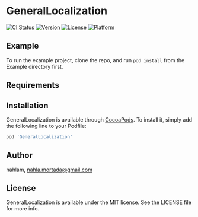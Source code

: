 # GeneralLocalization

[![CI Status](https://img.shields.io/travis/nahlam/GeneralLocalization.svg?style=flat)](https://travis-ci.org/nahlam/GeneralLocalization)
[![Version](https://img.shields.io/cocoapods/v/GeneralLocalization.svg?style=flat)](https://cocoapods.org/pods/GeneralLocalization)
[![License](https://img.shields.io/cocoapods/l/GeneralLocalization.svg?style=flat)](https://cocoapods.org/pods/GeneralLocalization)
[![Platform](https://img.shields.io/cocoapods/p/GeneralLocalization.svg?style=flat)](https://cocoapods.org/pods/GeneralLocalization)

## Example

To run the example project, clone the repo, and run `pod install` from the Example directory first.

## Requirements

## Installation

GeneralLocalization is available through [CocoaPods](https://cocoapods.org). To install
it, simply add the following line to your Podfile:

```ruby
pod 'GeneralLocalization'
```

## Author

nahlam, nahla.mortada@gmail.com

## License

GeneralLocalization is available under the MIT license. See the LICENSE file for more info.
